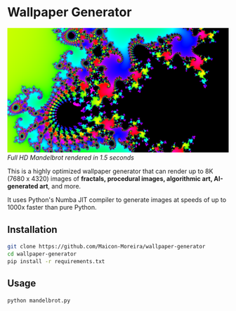 # Wallpaper Generator

![Mandelbrot generated image](assets/mandelbrot.png)
*Full HD Mandelbrot rendered in 1.5 seconds*

This is a highly optimized wallpaper generator that can render up to 8K (7680 x 4320) images of **fractals, procedural images, algorithmic art, AI-generated art**, and more.

It uses Python's Numba JIT compiler to generate images at speeds of up to 1000x faster than pure Python.

## Installation

```bash
git clone https://github.com/Maicon-Moreira/wallpaper-generator
cd wallpaper-generator
pip install -r requirements.txt
```

## Usage

```bash
python mandelbrot.py
```
